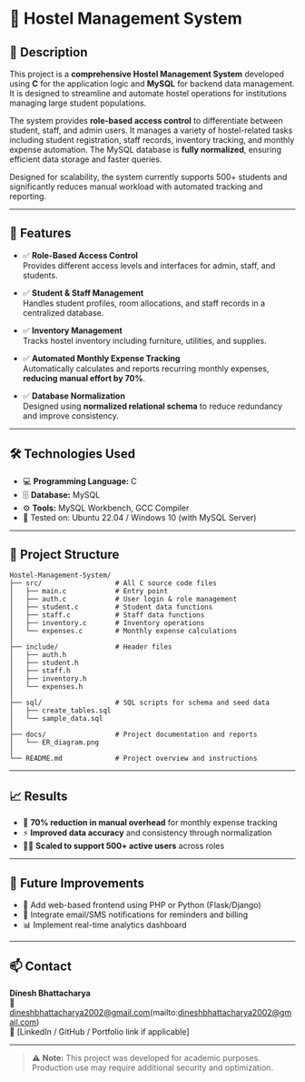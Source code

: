 # 🏨 Hostel Management System

## 🧠 Description

This project is a **comprehensive Hostel Management System** developed using **C** for the application logic and **MySQL** for backend data management. It is designed to streamline and automate hostel operations for institutions managing large student populations.

The system provides **role-based access control** to differentiate between student, staff, and admin users. It manages a variety of hostel-related tasks including student registration, staff records, inventory tracking, and monthly expense automation. The MySQL database is **fully normalized**, ensuring efficient data storage and faster queries.

Designed for scalability, the system currently supports 500+ students and significantly reduces manual workload with automated tracking and reporting.

---

## 🚀 Features

- ✅ **Role-Based Access Control**  
  Provides different access levels and interfaces for admin, staff, and students.

- ✅ **Student & Staff Management**  
  Handles student profiles, room allocations, and staff records in a centralized database.

- ✅ **Inventory Management**  
  Tracks hostel inventory including furniture, utilities, and supplies.

- ✅ **Automated Monthly Expense Tracking**  
  Automatically calculates and reports recurring monthly expenses, **reducing manual effort by 70%**.

- ✅ **Database Normalization**  
  Designed using **normalized relational schema** to reduce redundancy and improve consistency.

---

## 🛠 Technologies Used

- 💻 **Programming Language:** C  
- 🗄️ **Database:** MySQL  
- ⚙️ **Tools:** MySQL Workbench, GCC Compiler  
- 🧪 Tested on: Ubuntu 22.04 / Windows 10 (with MySQL Server)

---

## 📁 Project Structure

```plaintext
Hostel-Management-System/
├── src/                  # All C source code files
│   ├── main.c            # Entry point
│   ├── auth.c            # User login & role management
│   ├── student.c         # Student data functions
│   ├── staff.c           # Staff data functions
│   ├── inventory.c       # Inventory operations
│   └── expenses.c        # Monthly expense calculations
│
├── include/              # Header files
│   ├── auth.h
│   ├── student.h
│   ├── staff.h
│   ├── inventory.h
│   └── expenses.h
│
├── sql/                  # SQL scripts for schema and seed data
│   ├── create_tables.sql
│   └── sample_data.sql
│
├── docs/                 # Project documentation and reports
│   └── ER_diagram.png
│
└── README.md             # Project overview and instructions

```
---

## 📈 Results

- 🎯 **70% reduction in manual overhead** for monthly expense tracking  
- ⚡ **Improved data accuracy** and consistency through normalization  
- 🧑‍💼 **Scaled to support 500+ active users** across roles

---

## 📌 Future Improvements

- 🔧 Add web-based frontend using PHP or Python (Flask/Django)  
- 📩 Integrate email/SMS notifications for reminders and billing  
- 📊 Implement real-time analytics dashboard

---

## 📫 Contact

**Dinesh Bhattacharya**  
📧 dineshbhattacharya2002@gmail.com(mailto:dineshbhattacharya2002@gmail.com)  
🔗 [LinkedIn / GitHub / Portfolio link if applicable]

---

> ⚠️ **Note:** This project was developed for academic purposes. Production use may require additional security and optimization.

